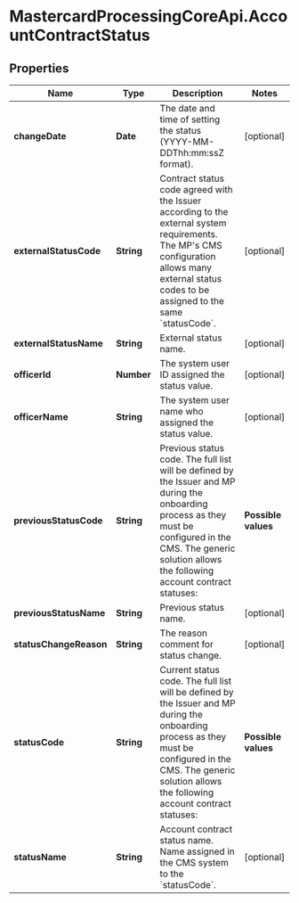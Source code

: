 # MastercardProcessingCoreApi.AccountContractStatus

## Properties

Name | Type | Description | Notes
------------ | ------------- | ------------- | -------------
**changeDate** | **Date** | The date and time of setting the status (YYYY-MM-DDThh:mm:ssZ format).  | [optional] 
**externalStatusCode** | **String** | Contract status code agreed with the Issuer according to the external system requirements. The MP&#39;s CMS configuration allows many external status codes to be assigned to the same &#x60;statusCode&#x60;.  | [optional] 
**externalStatusName** | **String** | External status name.  | [optional] 
**officerId** | **Number** | The system user ID assigned the status value.  | [optional] 
**officerName** | **String** | The system user name who assigned the status value.  | [optional] 
**previousStatusCode** | **String** | Previous status code. The full list will be defined by the Issuer and MP during the onboarding process as they must be configured in the CMS.  The generic solution allows the following account contract statuses: | **Possible values**  | **Description**                                                                      | |--------------------- |------------------------------------------------------------------------------------- | | 00                   | Account contract is active and ready for use                                         | | 00c                  | Account contract closure procedure was initiated and is ongoing (transition period)  | | 14                   | Final stats of account contract&#39;s lifecycle. Set automatically by the CMS            |  *Disclaimer: please contact the MP representative should other codes be necessary.*  | [optional] 
**previousStatusName** | **String** | Previous status name. | [optional] 
**statusChangeReason** | **String** | The reason comment for status change.  | [optional] 
**statusCode** | **String** | Current status code. The full list will be defined by the Issuer and MP during the onboarding process as they must be configured in the CMS.  The generic solution allows the following account contract statuses: | **Possible values**  | **Description**                                                                      | |--------------------- |------------------------------------------------------------------------------------- | | 00                   | Account contract is active and ready for use                                         | | 00c                  | Account contract closure procedure was initiated and is ongoing (transition period)  | | 14                   | Final stats of account contract&#39;s lifecycle. Set automatically by the CMS            |  *Disclaimer: please contact the MP representative should other codes be necessary.*  | [optional] 
**statusName** | **String** | Account contract status name. Name assigned in the CMS system to the &#x60;statusCode&#x60;.  | [optional] 


